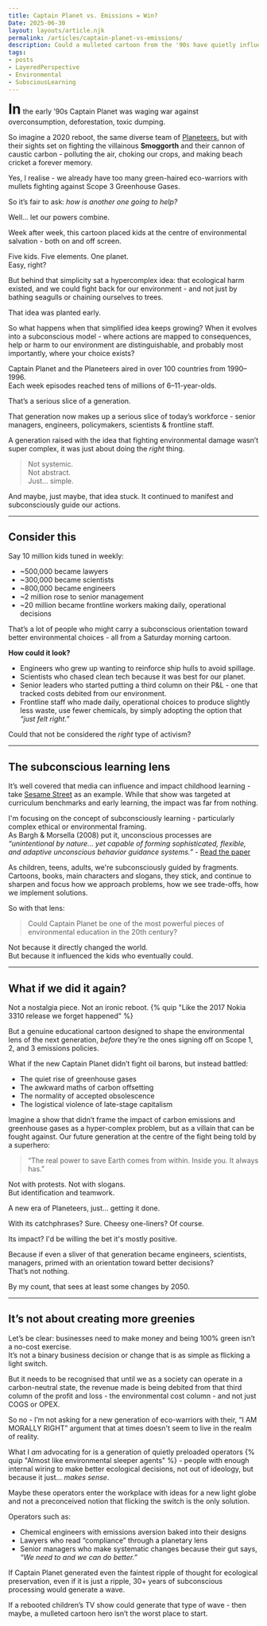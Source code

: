```yaml
---
title: Captain Planet vs. Emissions = Win?
Date: 2025-06-30
layout: layouts/article.njk
permalink: /articles/captain-planet-vs-emissions/
description: Could a mulleted cartoon from the '90s have quietly influenced a generation better our environment? Maybe it's time for a reboot?
tags: 
- posts
- LayeredPerspective
- Environmental
- SubsciousLearning
---
```

<span style="font-size: 2em; font-weight: 700;">In</span> the early ’90s Captain Planet was waging war against overconsumption, deforestation, toxic dumping.

So imagine a 2020 reboot, the same diverse team of [Planeteers.](/articles/the-planeteers/) but with their sights set on fighting the villainous **Smoggorth** and their cannon of caustic carbon - polluting the air, choking our crops, and making beach cricket a forever memory.

Yes, I realise - we already have too many green-haired eco-warriors with mullets fighting against Scope 3 Greenhouse Gases.

So it’s fair to ask: *how is another one going to help?*

Well… let our powers combine.

Week after week, this cartoon placed kids at the centre of environmental salvation - both on and off screen.

Five kids. Five elements. One planet.  
Easy, right?

But behind that simplicity sat a hypercomplex idea: that ecological harm existed, and we could fight back for our environment -  and not just by bathing seagulls or chaining ourselves to trees.

That idea was planted early.

So what happens when that simplified idea keeps growing? 
When it evolves into a subconscious model - where actions are mapped to consequences, help or harm to our environment are distinguishable, and probably most importantly, where your choice exists?

Captain Planet and the Planeteers aired in over 100 countries from 1990–1996.  
Each week episodes reached tens of millions of 6–11-year-olds.

That’s a serious slice of a generation.

That generation now makes up a serious slice of today’s workforce - senior managers, engineers, policymakers, scientists & frontline staff.

A generation raised with the idea that fighting environmental damage wasn’t super complex, it was just about doing the *right* thing. 

> Not systemic.  
> Not abstract.  
> Just… simple.

And maybe, just maybe, that idea stuck. It continued to manifest and subconsciously guide our actions.

---

## <i data-lucide="brain"></i> Consider this

Say 10 million kids tuned in weekly:

- ~500,000 became lawyers  
- ~300,000 became scientists  
- ~800,000 became engineers  
- ~2 million rose to senior management  
- ~20 million became frontline workers making daily, operational decisions  

That’s a lot of people who might carry a subconscious orientation toward better environmental choices - all from a Saturday morning cartoon.

**How could it look?**

- Engineers who grew up wanting to reinforce ship hulls to avoid spillage.  
- Scientists who chased clean tech because it was best for our planet.  
- Senior leaders who started putting a third column on their P&L - one that tracked costs debited from our environment.  
- Frontline staff who made daily, operational choices to produce slightly less waste, use fewer chemicals, by simply adopting the option that *“just felt right.”*

Could that not be considered the *right* type of activism?

---

## <i data-lucide="zap"></i> The subconscious learning lens

It’s well covered that media can influence and impact childhood learning - take [Sesame Street](https://www.pbs.org/education/blogs/pbs-in-the-classroom/how-sesame-street-helps-children-learn-for-life/) as an example. While that show was targeted at curriculum benchmarks and early learning, the impact was far from nothing.

I'm focusing on the concept of subconsciously learning - particularly complex ethical or environmental framing.  
As Bargh & Morsella (2008) put it, unconscious processes are *“unintentional by nature… yet capable of forming sophisticated, flexible, and adaptive unconscious behavior guidance systems.”* - [Read the paper](https://www.researchgate.net/publication/235357087_The_Unconscious_Mind)

As children, teens, adults, we're subconsciously guided by fragments.  
Cartoons, books, main characters and slogans, they stick, and continue to sharpen and focus how we approach problems, how we see trade-offs, how we implement solutions. 

So with that lens:

> Could Captain Planet be one of the most powerful pieces of environmental education in the 20th century?

Not because it directly changed the world.  
But because it influenced the kids who eventually could.

---

## What if we did it again?

Not a nostalgia piece. Not an ironic reboot. {% quip "Like the 2017 Nokia 3310 release we forget happened" %}

But a genuine educational cartoon designed to shape the environmental lens of the next generation, *before* they’re the ones signing off on Scope 1, 2, and 3 emissions policies.

What if the new Captain Planet didn’t fight oil barons, but instead battled:

- The quiet rise of greenhouse gases  
- The awkward maths of carbon offsetting  
- The normality of accepted obsolescence  
- The logistical violence of late-stage capitalism  

Imagine a show that didn’t frame the impact of carbon emissions and greenhouse gases as a hyper-complex problem, but as a villain that can be fought against. Our future generation at the centre of the fight being told by a superhero:

> <span class="quip-callout">“The real power to save Earth comes from within. Inside you. It always has.”</span>

Not with protests. Not with slogans.  
But identification and teamwork.

A new era of Planeteers, just… getting it done.

With its catchphrases? Sure. Cheesy one-liners? Of course.

Its impact? I'd be willing the bet it's mostly positive.

Because if even a sliver of that generation became engineers, scientists, managers, primed with an orientation toward better decisions?  
That’s not nothing.

By my count, that sees at least some changes by 2050.

---

## It’s not about creating more greenies

Let’s be clear: businesses need to make money and being 100% green isn’t a no-cost exercise.  
It’s not a binary business decision or change that is as simple as flicking a light switch.

But it needs to be recognised that until we as a society can operate in a carbon-neutral state, the revenue made is being debited from that third column of the profit and loss - the environmental cost column - and not just COGS or OPEX.

So no - I’m not asking for a new generation of eco-warriors with their, “I AM MORALLY RIGHT” argument that at times doesn't seem to live in the realm of reality.

What I *am* advocating for is a generation of quietly preloaded operators {% quip "Almost like environmental sleeper agents" %} - people with enough internal wiring to make better ecological decisions, not out of ideology, but because it just… *makes sense*.

Maybe these operators enter the workplace with ideas for a new light globe and not a preconceived notion that flicking the switch is the only solution.

Operators such as:
- Chemical engineers with emissions aversion baked into their designs  
- Lawyers who read “compliance” through a planetary lens  
- Senior managers who make systematic changes because their gut says, *“We need to and we can do better.”*

If Captain Planet generated even the faintest ripple of thought for ecological preservation, even if it is just a ripple, 30+ years of subconscious processing would generate a wave.

If a rebooted children’s TV show could generate that type of wave - then maybe, a mulleted cartoon hero isn’t the worst place to start.
